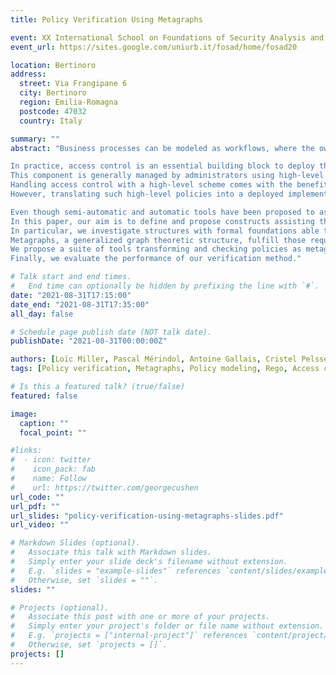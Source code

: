 ```yaml
---
title: Policy Verification Using Metagraphs

event: XX International School on Foundations of Security Analysis and Design
event_url: https://sites.google.com/uniurb.it/fosad/home/fosad20

location: Bertinoro
address:
  street: Via Frangipane 6
  city: Bertinoro
  region: Emilia-Romagna
  postcode: 47032
  country: Italy

summary: ""
abstract: "Business processes can be modeled as workflows, where the owner of the data at risk interacts with contractors to realize a sequence of tasks on the data to be secured.

In practice, access control is an essential building block to deploy these secured workflows.
This component is generally managed by administrators using high-level policies meant to represent the requirements and restrictions put on the workflow.
Handling access control with a high-level scheme comes with the benefit of separating the problem of specification, i.e. defining the desired behavior of the system, from the problem of implementation, i.e. enforcing this desired behavior.
However, translating such high-level policies into a deployed implementation can be error-prone.

Even though semi-automatic and automatic tools have been proposed to assist this translation, policy verification remains highly challenging in practice.
In this paper, our aim is to define and propose constructs assisting the checking and correction of potential errors introduced on the ground due to a faulty translation or corrupted deployments.
In particular, we investigate structures with formal foundations able to naturally model policies.
Metagraphs, a generalized graph theoretic structure, fulfill those requirements: their usage enables to compare high-level policies to their implementation (in practice we consider Rego as a valuable representative of most common policy languages).
We propose a suite of tools transforming and checking policies as metagraphs, and use them in a global framework to show how policy verification can be achieved with such constructs.
Finally, we evaluate the performance of our verification method."

# Talk start and end times.
#   End time can optionally be hidden by prefixing the line with `#`.
date: "2021-08-31T17:15:00"
date_end: "2021-08-31T17:35:00"
all_day: false

# Schedule page publish date (NOT talk date).
publishDate: "2021-08-31T00:00:00Z"

authors: [Loïc Miller, Pascal Mérindol, Antoine Gallais, Cristel Pelsser]
tags: [Policy verification, Metagraphs, Policy modeling, Rego, Access control, Authorization]

# Is this a featured talk? (true/false)
featured: false

image:
  caption: ""
  focal_point: ""

#links:
#  - icon: twitter
#    icon_pack: fab
#    name: Follow
#    url: https://twitter.com/georgecushen
url_code: ""
url_pdf: ""
url_slides: "policy-verification-using-metagraphs-slides.pdf"
url_video: ""

# Markdown Slides (optional).
#   Associate this talk with Markdown slides.
#   Simply enter your slide deck's filename without extension.
#   E.g. `slides = "example-slides"` references `content/slides/example-slides.md`.
#   Otherwise, set `slides = ""`.
slides: ""

# Projects (optional).
#   Associate this post with one or more of your projects.
#   Simply enter your project's folder or file name without extension.
#   E.g. `projects = ["internal-project"]` references `content/project/deep-learning/index.md`.
#   Otherwise, set `projects = []`.
projects: []
---
```


